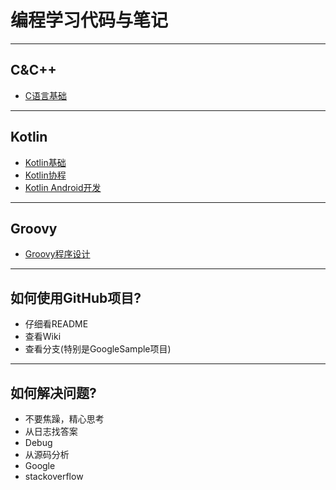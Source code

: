 # 编程学习代码与笔记


---
## C&C++

- [C语言基础](C&C++/C-Program/README.md)


---
## Kotlin

- [Kotlin基础](Kotlin/HelloKotlin/README.md)
- [Kotlin协程](Kotlin/KotlinCoroutines/README.md)
- [Kotlin Android开发](Kotlin/KotlinInAndroid/README.md)

---
## Groovy

- [Groovy程序设计](Groovy/Programming-Groovy/README.md)


---
## 如何使用GitHub项目?

- 仔细看README
- 查看Wiki
- 查看分支(特别是GoogleSample项目)

---
## 如何解决问题?

- 不要焦躁，精心思考
- 从日志找答案
- Debug
- 从源码分析
- Google
- stackoverflow